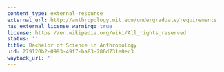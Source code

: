 ```yaml
---
content_type: external-resource
external_url: http://anthropology.mit.edu/undergraduate/requirements
has_external_license_warning: true
license: https://en.wikipedia.org/wiki/All_rights_reserved
status: ''
title: Bachelor of Science in Anthropology
uid: 279120b2-0993-49f7-ba83-200d731e0ec3
wayback_url: ''
---
```


